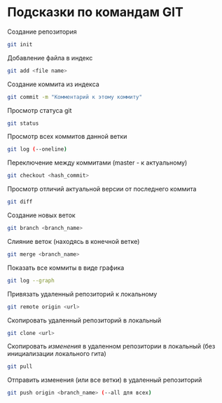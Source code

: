 # Подсказки по командам GIT

Создание репозитория
```sh 
git init
```

Добавление файла в индекс
```sh 
git add <file name>
```

Создание коммита из индекса
```sh 
git commit -m "Комментарий к этому коммиту"
```
Просмотр статуса git
```sh 
git status
```

Просмотр всех коммитов данной ветки
```sh 
git log (--oneline)
```

Переключение между коммитами
(master - к актуальному)
```sh 
git checkout <hash_commit>
```

Просмотр отличий актуальной версии от последнего коммита
```sh 
git diff
```
Создание новых веток
```sh 
git branch <branch_name>
```

Слияние веток (находясь в конечной ветке)
```sh 
git merge <branch_name>
```

Показать все коммиты в виде графика
```sh 
git log --graph
```

Привязать удаленный репозиторий к локальному
```sh
git remote origin <url>
```

Скопировать удаленный репозиторий в локальный
```sh 
git clone <url>
```

Скопировать *изменения* в удаленном репозитории в локальный (без инициализации локального гита)
```sh 
git pull
```

Отправить изменения (или все ветки) в удаленный репозиторий
```sh 
git push origin <branch_name> (--all для всех)


```
